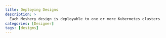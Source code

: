 ```yaml
---
title: Deploying Designs
description: >
  Each Meshery design is deployable to one or more Kubernetes clusters.
categories: [Designer]
tags: [designs]
---
```


